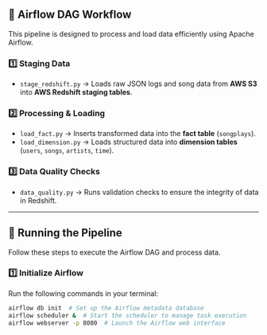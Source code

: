 ## 📌 Airflow DAG Workflow
This pipeline is designed to process and load data efficiently using Apache Airflow.

### 1️⃣ **Staging Data**
- `stage_redshift.py` → Loads raw JSON logs and song data from **AWS S3** into **AWS Redshift staging tables**.

### 2️⃣ **Processing & Loading**
- `load_fact.py` → Inserts transformed data into the **fact table** (`songplays`).
- `load_dimension.py` → Loads structured data into **dimension tables** (`users`, `songs`, `artists`, `time`).

### 3️⃣ **Data Quality Checks**
- `data_quality.py` → Runs validation checks to ensure the integrity of data in Redshift.

---

## 🚀 Running the Pipeline
Follow these steps to execute the Airflow DAG and process data.

### 1️⃣ **Initialize Airflow**
Run the following commands in your terminal:

```bash
airflow db init  # Set up the Airflow metadata database
airflow scheduler &  # Start the scheduler to manage task execution
airflow webserver -p 8080  # Launch the Airflow web interface
